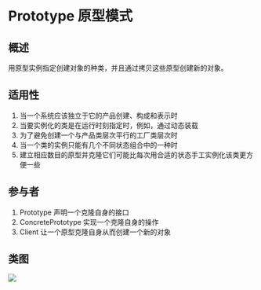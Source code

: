 
# Prototype 原型模式

## 概述
用原型实例指定创建对象的种类，并且通过拷贝这些原型创建新的对象。

## 适用性
1. 当一个系统应该独立于它的产品创建、构成和表示时
2. 当要实例化的类是在运行时刻指定时，例如，通过动态装载
3. 为了避免创建一个与产品类层次平行的工厂类层次时
4. 当一个类的实例只能有几个不同状态组合中的一种时
5. 建立相应数目的原型并克隆它们可能比每次用合适的状态手工实例化该类更方便一些

## 参与者
1. Prototype 声明一个克隆自身的接口
2. ConcretePrototype 实现一个克隆自身的操作
3. Client 让一个原型克隆自身从而创建一个新的对象

## 类图
![](https://i.imgur.com/GmCam9u.png)  


